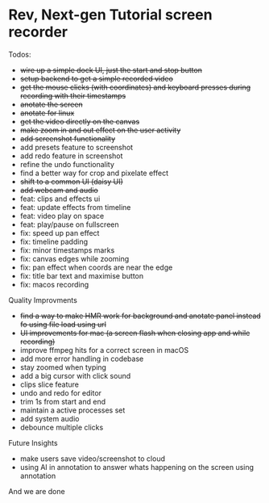 # Rev, Next-gen Tutorial screen recorder

Todos:

- ~~wire up a simple dock UI, just the start and stop button~~
- ~~setup backend to get a simple recorded video~~
- ~~get the mouse clicks (with coordinates) and keyboard presses during recording with their timestamps~~
- ~~anotate the screen~~
- ~~anotate for linux~~
- ~~get the video directly on the canvas~~
- ~~make zoom in and out effect on the user activity~~
- ~~add screenshot functionality~~
- add presets feature to screenshot
- add redo feature in screenshot
- refine the undo functionality
- find a better way for crop and pixelate effect
- ~~shift to a common UI (daisy UI)~~
- ~~add webcam and audio~~
- feat: clips and effects ui
- feat: update effects from timeline
- feat: video play on space
- feat: play/pause on fullscreen
- fix: speed up pan effect
- fix: timeline padding
- fix: minor timestamps marks
- fix: canvas edges while zooming
- fix: pan effect when coords are near the edge
- fix: title bar text and maximise button
- fix: macos recording


Quality Improvments

- ~~find a way to make HMR work for background and anotate panel instead fo using file load using url~~
- ~~UI improvements for mac (a screen flash when closing app and while recording)~~
- improve ffmpeg hits for a correct screen in macOS
- add more error handling in codebase
- stay zoomed when typing
- add a big cursor with click sound
- clips slice feature
- undo and redo for editor
- trim 1s from start and end
- maintain a active processes set
- add system audio
- debounce multiple clicks


Future Insights

- make users save video/screenshot to cloud
- using AI in annotation to answer whats happening on the screen using annotation

And we are done
